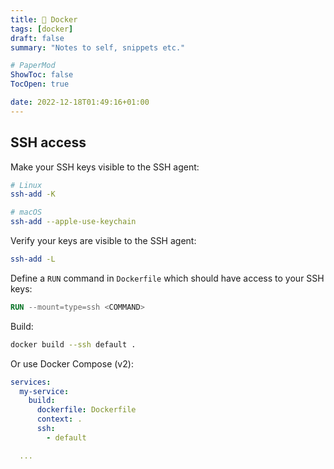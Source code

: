 ```yaml
---
title: 🐳 Docker
tags: [docker]
draft: false
summary: "Notes to self, snippets etc."

# PaperMod
ShowToc: false
TocOpen: true

date: 2022-12-18T01:49:16+01:00
---
```


## SSH access

Make your SSH keys visible to the SSH agent:

```bash
# Linux
ssh-add -K

# macOS
ssh-add --apple-use-keychain
```

Verify your keys are visible to the SSH agent:

```bash
ssh-add -L
```

Define a `RUN` command in `Dockerfile` which should have access to your SSH keys:

```Dockerfile
RUN --mount=type=ssh <COMMAND>
```

Build:

```bash
docker build --ssh default .
```

Or use Docker Compose (v2):

```yaml
services:
  my-service:
    build:
      dockerfile: Dockerfile
      context: .
      ssh:
        - default

  ...
```